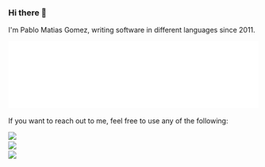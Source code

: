 ### Hi there 👋

I'm Pablo Matias Gomez, writing software in different languages since 2011.

<picture>
  <img src="/github-metrics.svg" alt="Metrics">
</picture>


If you want to reach out to me, feel free to use any of the following:

<a href="mailto:pablomatiasgomez@gmail.com">
  <img src="https://img.shields.io/badge/Gmail-D14836?style=for-the-badge&logo=gmail&logoColor=white"/>
<a/><br>
<a href="https://www.linkedin.com/in/pablomatiasgomez/">
  <img src="https://img.shields.io/badge/LinkedIn-0077B5?style=for-the-badge&logo=linkedin&logoColor=white"/>
<a/><br>
<a href="https://t.me/pablogomez">
  <img src="https://img.shields.io/badge/Telegram-2CA5E0?style=for-the-badge&logo=telegram&logoColor=white"/>
<a/><br>

